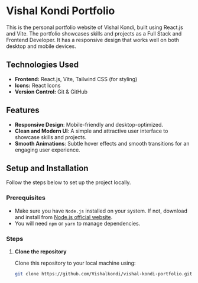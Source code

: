 # Vishal Kondi Portfolio

This is the personal portfolio website of Vishal Kondi, built using React.js and Vite. The portfolio showcases skills and projects as a Full Stack and Frontend Developer. It has a responsive design that works well on both desktop and mobile devices.

## Technologies Used

- **Frontend:** React.js, Vite, Tailwind CSS (for styling)
- **Icons:** React Icons
- **Version Control:** Git & GitHub

## Features

- **Responsive Design**: Mobile-friendly and desktop-optimized.
- **Clean and Modern UI**: A simple and attractive user interface to showcase skills and projects.
- **Smooth Animations**: Subtle hover effects and smooth transitions for an engaging user experience.

## Setup and Installation

Follow the steps below to set up the project locally.

### Prerequisites

- Make sure you have `Node.js` installed on your system. If not, download and install from [Node.js official website](https://nodejs.org/).
- You will need `npm` or `yarn` to manage dependencies.

### Steps

1. **Clone the repository**

   Clone this repository to your local machine using:

   ```bash
   git clone https://github.com/Vishalkondi/vishal-kondi-portfolio.git
